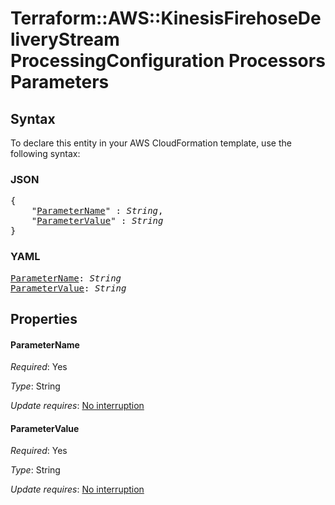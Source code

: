 # Terraform::AWS::KinesisFirehoseDeliveryStream ProcessingConfiguration Processors Parameters

## Syntax

To declare this entity in your AWS CloudFormation template, use the following syntax:

### JSON

<pre>
{
    "<a href="#parametername" title="ParameterName">ParameterName</a>" : <i>String</i>,
    "<a href="#parametervalue" title="ParameterValue">ParameterValue</a>" : <i>String</i>
}
</pre>

### YAML

<pre>
<a href="#parametername" title="ParameterName">ParameterName</a>: <i>String</i>
<a href="#parametervalue" title="ParameterValue">ParameterValue</a>: <i>String</i>
</pre>

## Properties

#### ParameterName

_Required_: Yes

_Type_: String

_Update requires_: [No interruption](https://docs.aws.amazon.com/AWSCloudFormation/latest/UserGuide/using-cfn-updating-stacks-update-behaviors.html#update-no-interrupt)

#### ParameterValue

_Required_: Yes

_Type_: String

_Update requires_: [No interruption](https://docs.aws.amazon.com/AWSCloudFormation/latest/UserGuide/using-cfn-updating-stacks-update-behaviors.html#update-no-interrupt)

